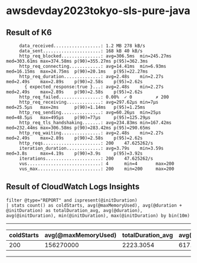 # awsdevday2023tokyo-sls-pure-java

## Result of K6

```
     data_received..................: 1.2 MB 278 kB/s
     data_sent......................: 168 kB 40 kB/s
     http_req_blocked...............: avg=306.5ms  min=245.27ms med=303.61ms max=374.58ms p(90)=355.27ms p(95)=362.3ms 
     http_req_connecting............: avg=14.41ms  min=6.93ms   med=16.15ms  max=24.75ms  p(90)=20.1ms   p(95)=22.27ms 
     http_req_duration..............: avg=2.48s    min=2.27s    med=2.49s    max=2.89s    p(90)=2.58s    p(95)=2.62s   
       { expected_response:true }...: avg=2.48s    min=2.27s    med=2.49s    max=2.89s    p(90)=2.58s    p(95)=2.62s   
     http_req_failed................: 0.00%  ✓ 0         ✗ 200  
     http_req_receiving.............: avg=297.62µs min=7µs      med=25.5µs   max=2ms      p(90)=1.14ms   p(95)=1.25ms  
     http_req_sending...............: avg=60.26µs  min=25µs     med=48.5µs   max=495µs    p(90)=77µs     p(95)=125.29µs
     http_req_tls_handshaking.......: avg=234.83ms min=167.42ms med=232.44ms max=306.58ms p(90)=283.42ms p(95)=290.65ms
     http_req_waiting...............: avg=2.48s    min=2.27s    med=2.49s    max=2.89s    p(90)=2.58s    p(95)=2.62s   
     http_reqs......................: 200    47.625262/s
     iteration_duration.............: avg=3.79s    min=3.59s    med=3.8s     max=4.19s    p(90)=3.9s     p(95)=3.92s   
     iterations.....................: 200    47.625262/s
     vus............................: 4      min=4       max=200
     vus_max........................: 200    min=200     max=200
```

## Result of CloudWatch Logs Insights

```
filter @type="REPORT" and ispresent(@initDuration)
| stats count() as coldStarts, avg(@maxMemoryUsed), avg(@duration + @initDuration) as totalDuration_avg, avg(@duration), avg(@initDuration), min(@initDuration), max(@initDuration) by bin(10m)
```
---
| coldStarts | avg(@maxMemoryUsed) | totalDuration_avg | avg(@duration) | avg(@initDuration) | min(@initDuration) | max(@initDuration) |
|------------|---------------------|-------------------|----------------|--------------------|--------------------|--------------------|
| 200        | 156270000           | 2223.3054         | 617.6657       | 1605.6398          | 1467.81            | 1943.24            |
---

